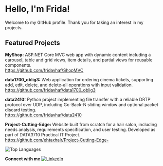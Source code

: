 # Hello, I'm Frida!

Welcome to my GitHub profile. Thank you for taking an interest in my projects.

## Featured Projects

**MyShop:** ASP.NET Core MVC web app with dynamic content including a carousel, table and grid views, item details, and partial views for reusable components.<br>
https://github.com/fridavhaf/ShopMVC

**data1700_oblig3:** Web application for ordering cinema tickets, supporting add, edit, delete, and delete-all operations with input validation.<br>
https://github.com/fridavhaf/data1700_oblig3

**data2410:** Python project implementing file transfer with a reliable DRTP protocol over UDP, including Go-Back-N sliding window and optional packet discard testing.<br>
https://github.com/fridavhaf/data2410

**Project-Cutting-Edge:** Website built from scratch for a hair salon, including needs analysis, requirements specification, and user testing. Developed as part of DATA3710 Practical IT Project.<br>
https://github.com/ehtaxhair/Project-Cutting-Edge-

![Top Languages](https://github-readme-stats.vercel.app/api/top-langs/?username=fridavhaf&layout=compact&theme=dark)

**Connect with me** [![LinkedIn](https://img.shields.io/badge/LinkedIn-0077B5?style=for-the-badge&logo=linkedin&logoColor=white)](https://www.linkedin.com/in/fridavhaf/)
